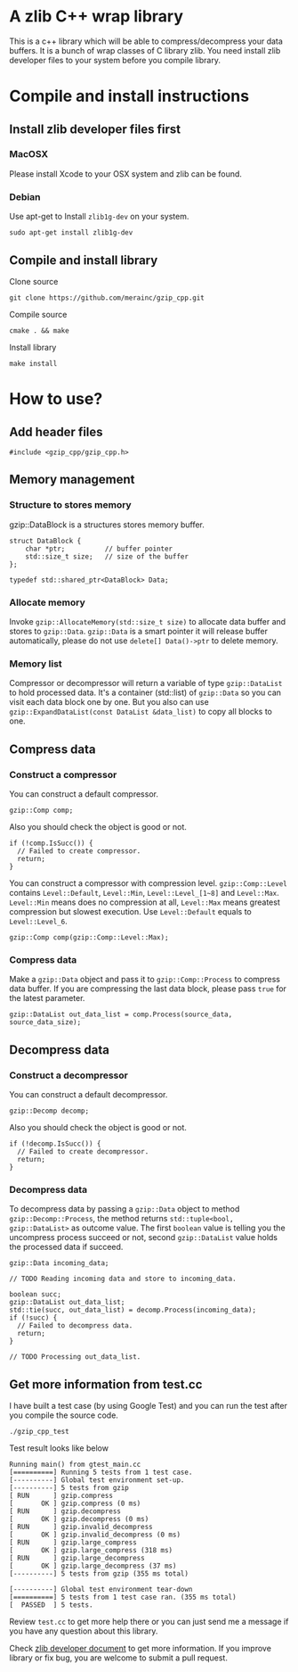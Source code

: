 A zlib C++ wrap library
=======================

This is a c++ library which will be able to compress/decompress your data buffers. It is a bunch of wrap classes of C library zlib. You need install zlib developer files to your system before you compile library.

Compile and install instructions
================================

Install zlib developer files first
----------------------------------

### MacOSX

Please install Xcode to your OSX system and zlib can be found.

### Debian

Use apt-get to Install `zlib1g-dev` on your system.

```
sudo apt-get install zlib1g-dev
```

Compile and install library
---------------------------

Clone source

```
git clone https://github.com/merainc/gzip_cpp.git
```

Compile source

```
cmake . && make
```

Install library

```
make install
```

How to use?
===========

Add header files
----------------

```
#include <gzip_cpp/gzip_cpp.h>
```

Memory management
-----------------

### Structure to stores memory

gzip::DataBlock is a structures stores memory buffer.

```
struct DataBlock {
    char *ptr;          // buffer pointer
    std::size_t size;   // size of the buffer
};

typedef std::shared_ptr<DataBlock> Data;
```

### Allocate memory

Invoke `gzip::AllocateMemory(std::size_t size)` to allocate data buffer and stores to `gzip::Data`. `gzip::Data` is a smart pointer it will release buffer automatically, please do not use `delete[] Data()->ptr` to delete memory.

### Memory list

Compressor or decompressor will return a variable of type `gzip::DataList` to hold processed data. It's a container (std::list) of `gzip::Data` so you can visit each data block one by one. But you also can use `gzip::ExpandDataList(const DataList &data_list)` to copy all blocks to one.

Compress data
-------------

### Construct a compressor

You can construct a default compressor.

```
gzip::Comp comp;
```

Also you should check the object is good or not.

```
if (!comp.IsSucc()) {
  // Failed to create compressor.
  return;
}
```

You can construct a compressor with compression level. `gzip::Comp::Level` contains `Level::Default`, `Level::Min`, `Level::Level_[1~8]` and `Level::Max`. `Level::Min` means does no compression at all, `Level::Max` means greatest compression but slowest execution. Use `Level::Default` equals to `Level::Level_6`.

```
gzip::Comp comp(gzip::Comp::Level::Max);
```

### Compress data

Make a `gzip::Data` object and pass it to `gzip::Comp::Process` to compress data buffer. If you are compressing the last data block, please pass `true` for the latest parameter.

```
gzip::DataList out_data_list = comp.Process(source_data, source_data_size);
```

Decompress data
---------------

### Construct a decompressor

You can construct a default decompressor.

```
gzip::Decomp decomp;
```

Also you should check the object is good or not.

```
if (!decomp.IsSucc()) {
  // Failed to create decompressor.
  return;
}
```

### Decompress data

To decompress data by passing a `gzip::Data` object to method `gzip::Decomp::Process`, the method returns `std::tuple<bool, gzip::DataList>` as outcome value. The first `boolean` value is telling you the uncompress process succeed or not, second `gzip::DataList` value holds the processed data if succeed.

```
gzip::Data incoming_data;

// TODO Reading incoming data and store to incoming_data.

boolean succ;
gzip::DataList out_data_list;
std::tie(succ, out_data_list) = decomp.Process(incoming_data);
if (!succ) {
  // Failed to decompress data.
  return;
}

// TODO Processing out_data_list.
```

Get more information from test.cc
---------------------------------

I have built a test case (by using Google Test) and you can run the test after you compile the source code.

```
./gzip_cpp_test
```

Test result looks like below

```
Running main() from gtest_main.cc
[==========] Running 5 tests from 1 test case.
[----------] Global test environment set-up.
[----------] 5 tests from gzip
[ RUN      ] gzip.compress
[       OK ] gzip.compress (0 ms)
[ RUN      ] gzip.decompress
[       OK ] gzip.decompress (0 ms)
[ RUN      ] gzip.invalid_decompress
[       OK ] gzip.invalid_decompress (0 ms)
[ RUN      ] gzip.large_compress
[       OK ] gzip.large_compress (318 ms)
[ RUN      ] gzip.large_decompress
[       OK ] gzip.large_decompress (37 ms)
[----------] 5 tests from gzip (355 ms total)

[----------] Global test environment tear-down
[==========] 5 tests from 1 test case ran. (355 ms total)
[  PASSED  ] 5 tests.
```

Review `test.cc` to get more help there or you can just send me a message if you have any question about this library.

Check [zlib developer document](http://www.zlib.net/zlib_how.html) to get more information. If you improve library or fix bug, you are welcome to submit a pull request.
